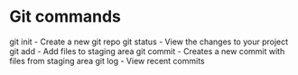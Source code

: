 # Git commands

git init - Create a new git repo
git status - View the changes to your project
git add - Add files to staging area
git commit - Creates a new commit with files from staging area
git log - View recent commits
